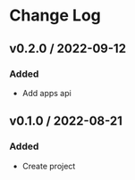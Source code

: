 # Change Log

## v0.2.0 / 2022-09-12
### Added
- Add apps api

## v0.1.0 / 2022-08-21
### Added
- Create project
